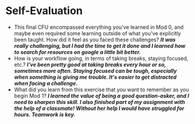 # Self-Evaluation

- This final CFU encompassed everything you've learned in Mod 0, and maybe even required some learning outside of what you've explicitly been taught. How did it feel as you faced these challenges? ***It was really challenging, but I had the time to get it done and I learned how to search for resources on google a little bit better.***
- How is your workflow going, in terms of taking breaks, staying focused, etc.? ***I've been pretty good at taking breaks every hour or so, sometimes more often. Staying focused can be tough, especially when something is giving me trouble. It's easier to get distracted when facing a challenge.***
- What did you learn from this exercise that you want to remember as you begin Mod 1?
***I learned the value of being a good question-asker, and I need to sharpen this skill. I also finished part of my assignment with the help of a classmate! Without her help I would have struggled for hours. Teamwork is key.***